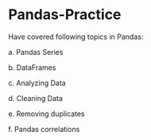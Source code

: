 # Pandas-Practice

Have covered following topics in Pandas:

a. Pandas Series

b. DataFrames

c. Analyzing Data

d. Cleaning Data

e. Removing duplicates

f. Pandas correlations
